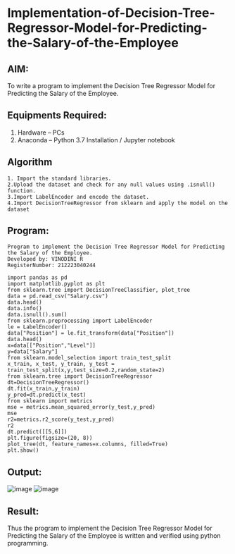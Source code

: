 # Implementation-of-Decision-Tree-Regressor-Model-for-Predicting-the-Salary-of-the-Employee

## AIM:
To write a program to implement the Decision Tree Regressor Model for Predicting the Salary of the Employee.

## Equipments Required:
1. Hardware – PCs
2. Anaconda – Python 3.7 Installation / Jupyter notebook

## Algorithm  
```
1. Import the standard libraries.    
2.Upload the dataset and check for any null values using .isnull() function.  
3.Import LabelEncoder and encode the dataset.  
4.Import DecisionTreeRegressor from sklearn and apply the model on the dataset  
```

## Program:
```
Program to implement the Decision Tree Regressor Model for Predicting the Salary of the Employee.
Developed by: VINODINI R
RegisterNumber: 212223040244

import pandas as pd
import matplotlib.pyplot as plt
from sklearn.tree import DecisionTreeClassifier, plot_tree
data = pd.read_csv("Salary.csv")
data.head()
data.info()
data.isnull().sum()
from sklearn.preprocessing import LabelEncoder
le = LabelEncoder()
data["Position"] = le.fit_transform(data["Position"])
data.head()
x=data[["Position","Level"]]
y=data["Salary"]
from sklearn.model_selection import train_test_split
x_train, x_test, y_train, y_test = train_test_split(x,y,test_size=0.2,random_state=2)
from sklearn.tree import DecisionTreeRegressor
dt=DecisionTreeRegressor()
dt.fit(x_train,y_train)
y_pred=dt.predict(x_test)
from sklearn import metrics
mse = metrics.mean_squared_error(y_test,y_pred)
mse
r2=metrics.r2_score(y_test,y_pred)
r2
dt.predict([[5,6]])
plt.figure(figsize=(20, 8))
plot_tree(dt, feature_names=x.columns, filled=True)
plt.show() 

```

## Output:
![image](https://github.com/user-attachments/assets/0c7da8fe-2b6b-4af9-a53a-63b0fb9cc828)
![image](https://github.com/user-attachments/assets/e51219fb-444f-4181-ac3b-b57c02210b84)


## Result:
Thus the program to implement the Decision Tree Regressor Model for Predicting the Salary of the Employee is written and verified using python programming.
